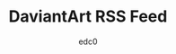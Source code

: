 ---
title: DaviantArt RSS Feed
author: edc0
categories: [Notes, Misc]
tags: [deviantart, rss]
render_with_liquid: false
---